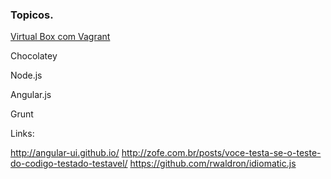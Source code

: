 ### Topicos.

[Virtual Box com Vagrant](http://www.vagrantup.com/)

Chocolatey

Node.js

Angular.js

Grunt

Links: 

http://angular-ui.github.io/
http://zofe.com.br/posts/voce-testa-se-o-teste-do-codigo-testado-testavel/
https://github.com/rwaldron/idiomatic.js


